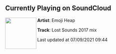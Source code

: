 ## Currently Playing on SoundCloud

[<img align="left" width="100" src="https://i1.sndcdn.com/artworks-jeW4T1mKXiBz2KUm-yZ2hFg-t500x500.jpg">](https://soundcloud.com/emojiheap/lost-sounds-2017-mix)

**Artist**: Emoji Heap 

**Track**: Lost Sounds 2017 mix

Last updated at 07/09/2021 09:44
